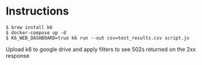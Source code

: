 # Instructions

```
$ brew install k6
$ docker-compose up -d
$ K6_WEB_DASHBOARD=true k6 run --out csv=test_results.csv script.js
```

Upload k6 to google drive and apply filters to see 502s returned on the 2xx response
